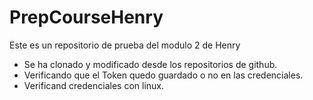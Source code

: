 # PrepCourseHenry
Este es un repositorio de prueba del modulo 2 de Henry

- Se ha clonado y modificado desde los repositorios de github.
- Verificando que el Token quedo guardado o no en las credenciales.
- Verificand credenciales con linux.